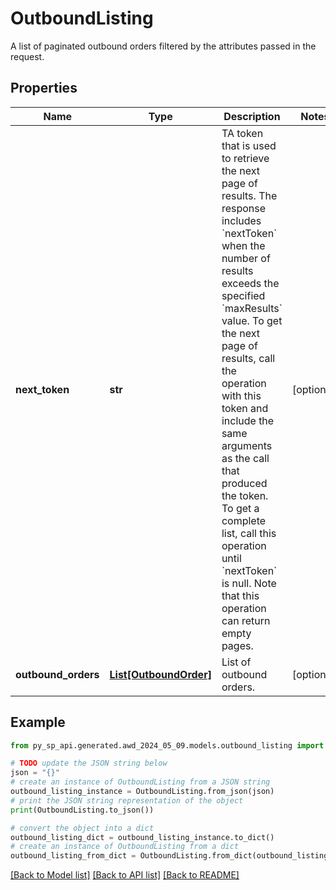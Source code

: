 # OutboundListing

A list of paginated outbound orders filtered by the attributes passed in the request.

## Properties

Name | Type | Description | Notes
------------ | ------------- | ------------- | -------------
**next_token** | **str** | TA token that is used to retrieve the next page of results. The response includes &#x60;nextToken&#x60; when the number of results exceeds the specified &#x60;maxResults&#x60; value. To get the next page of results, call the operation with this token and include the same arguments as the call that produced the token. To get a complete list, call this operation until &#x60;nextToken&#x60; is null. Note that this operation can return empty pages. | [optional] 
**outbound_orders** | [**List[OutboundOrder]**](OutboundOrder.md) | List of outbound orders. | [optional] 

## Example

```python
from py_sp_api.generated.awd_2024_05_09.models.outbound_listing import OutboundListing

# TODO update the JSON string below
json = "{}"
# create an instance of OutboundListing from a JSON string
outbound_listing_instance = OutboundListing.from_json(json)
# print the JSON string representation of the object
print(OutboundListing.to_json())

# convert the object into a dict
outbound_listing_dict = outbound_listing_instance.to_dict()
# create an instance of OutboundListing from a dict
outbound_listing_from_dict = OutboundListing.from_dict(outbound_listing_dict)
```
[[Back to Model list]](../README.md#documentation-for-models) [[Back to API list]](../README.md#documentation-for-api-endpoints) [[Back to README]](../README.md)


